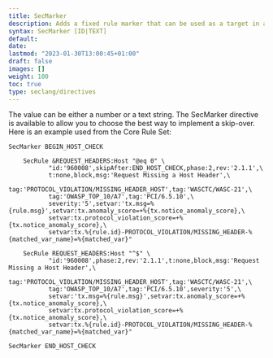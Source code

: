 ```yaml
---
title: SecMarker
description: Adds a fixed rule marker that can be used as a target in a skipAfter action. A SecMarker directive essentially creates a rule that does nothing and whose only purpose is to carry the given ID.
syntax: SecMarker [ID|TEXT]
default: 
date: 
lastmod: "2023-01-30T13:00:45+01:00"
draft: false
images: []
weight: 100
toc: true
type: seclang/directives
---
```


The value can be either a number or a text string. The SecMarker directive is available to
allow you to choose the best way to implement a skip-over. Here is an example used from the
Core Rule Set:

```
SecMarker BEGIN_HOST_CHECK

	SecRule &REQUEST_HEADERS:Host "@eq 0" \
		   "id:'960008',skipAfter:END_HOST_CHECK,phase:2,rev:'2.1.1',\
		   t:none,block,msg:'Request Missing a Host Header',\
		   tag:'PROTOCOL_VIOLATION/MISSING_HEADER_HOST',tag:'WASCTC/WASC-21',\
		   tag:'OWASP_TOP_10/A7',tag:'PCI/6.5.10',\
		   severity:'5',setvar:'tx.msg=%{rule.msg}',setvar:tx.anomaly_score=+%{tx.notice_anomaly_score},\
		   setvar:tx.protocol_violation_score=+%{tx.notice_anomaly_score},\
		   setvar:tx.%{rule.id}-PROTOCOL_VIOLATION/MISSING_HEADER-%{matched_var_name}=%{matched_var}"

	SecRule REQUEST_HEADERS:Host "^$" \
		   "id:'960008',phase:2,rev:'2.1.1',t:none,block,msg:'Request Missing a Host Header',\
		   tag:'PROTOCOL_VIOLATION/MISSING_HEADER_HOST',tag:'WASCTC/WASC-21',\
		   tag:'OWASP_TOP_10/A7',tag:'PCI/6.5.10',severity:'5',\
		   setvar:'tx.msg=%{rule.msg}',setvar:tx.anomaly_score=+%{tx.notice_anomaly_score},\
		   setvar:tx.protocol_violation_score=+%{tx.notice_anomaly_score},\
		   setvar:tx.%{rule.id}-PROTOCOL_VIOLATION/MISSING_HEADER-%{matched_var_name}=%{matched_var}"

SecMarker END_HOST_CHECK
```


